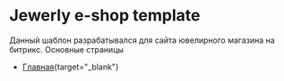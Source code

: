 # Jewerly e-shop template

Данный шаблон разрабатывался для сайта ювелирного магазина на битрикс.
Основные страницы
- [Главная](http://mitra.blogo-daru.ru/){target="_blank"}
